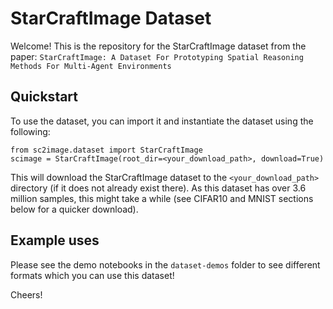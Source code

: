 # StarCraftImage Dataset

Welcome! This is the repository for the StarCraftImage dataset from the paper: `StarCraftImage: A Dataset For Prototyping Spatial Reasoning
Methods For Multi-Agent Environments`

## Quickstart
To use the dataset, you can import it and instantiate the dataset using the following:

```
from sc2image.dataset import StarCraftImage
scimage = StarCraftImage(root_dir=<your_download_path>, download=True)
```
This will download the StarCraftImage dataset to the `<your_download_path>` directory (if it does not already exist there).
As this dataset has over 3.6 million samples, this might take a while (see CIFAR10 and MNIST sections below for a quicker download).

## Example uses
Please see the demo notebooks in the `dataset-demos` folder to see different formats which you can use this dataset!

Cheers!